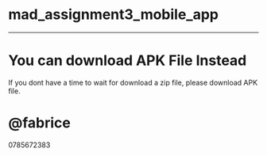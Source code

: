 # mad_assignment3_mobile_app
----------------------------
# You can download APK File Instead
If you dont have a time to wait for download a zip file, please download APK file.
# @fabrice
0785672383
